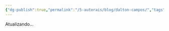 ```yaml
---
{"dg-publish":true,"permalink":"/5-autorais/blog/dalton-campos/","tags":["gardenEntry"]}
---
```


Atualizando...
